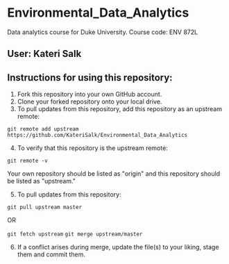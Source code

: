 # Environmental_Data_Analytics
Data analytics course for Duke University. Course code: ENV 872L

## User: Kateri Salk

## Instructions for using this repository: 
1. Fork this repository into your own GitHub account. 
2. Clone your forked repository onto your local drive. 
3. To pull updates from this repository, add this repository as an upstream remote: 

`git remote add upstream https://github.com/KateriSalk/Environmental_Data_Analytics`

4. To verify that this repository is the upstream remote: 

`git remote -v`

Your own repository should be listed as "origin" and this repository should be listed as "upstream."

5. To pull updates from this repository: 

`git pull upstream master`

OR 

`git fetch upstream`
`git merge upstream/master`

6. If a conflict arises during merge, update the file(s) to your liking, stage them and commit them.
